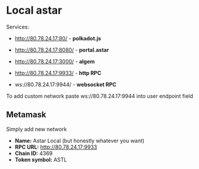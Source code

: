 # Local astar

Services:
* http://80.78.24.17:80/ - **polkadot.js**
* http://80.78.24.17:8080/ - **portal.astar**
* http://80.78.24.17:3000/ - **algem**

* http://80.78.24.17:9933/ - **http RPC**
* ws://80.78.24.17:9944/ - **websocket RPC**

To add custom network paste ws://80.78.24.17:9944 into user endpoint field

## Metamask

Simply add new network
* **Name:** Astar Local (but honestly whatever you want)
* **RPC URL:** http://80.78.24.17:9933
* **Chain ID:** 4369
* **Token symbol:** ASTL
